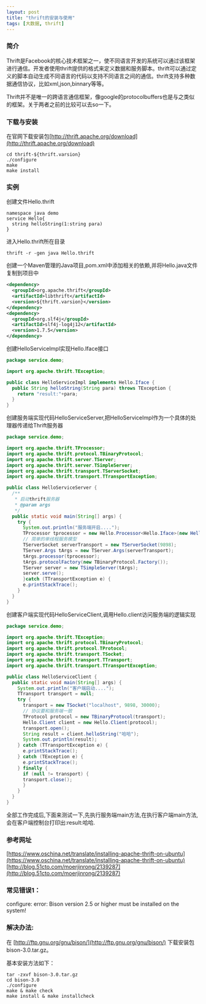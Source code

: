 ```yaml
---
layout: post
title: "thrift的安装与使用"
tags: [大数据, thrift]
---
```

### 简介
Thrift是Facebook的核心技术框架之一，使不同语言开发的系统可以通过该框架进行通信。开发者使用thrift提供的格式来定义数据和服务脚本。thrift可以通过定义的脚本自动生成不同语言的代码以支持不同语言之间的通信。thrift支持多种数据通信协议，比如xml,json,binnary等等。
<!--excerpt-->
Thrift并不是唯一的跨语言通信框架，像google的protocolbuffers也是与之类似的框架。关于两者之前的比较可以去so一下。
### 下载与安装
在官网下载安装包[http://thrift.apache.org/download](http://thrift.apache.org/download)
```shell
cd thrift-${thrift.varsion}
./configure
make
make install
```
### 实例
创建文件Hello.thrift
```thrift
namespace java demo
service Hello{
  string helloString(1:string para)
}
```
进入Hello.thrift所在目录
```shell
thrift -r -gen java Hello.thrift
```
创建一个Maven管理的Java项目,pom.xml中添加相关的依赖,并将Hello.java文件复制到项目中
```xml
<dependency>
  <groupId>org.apache.thrift</groupId>
  <artifactId>libthrift</artifactId>
  <version>${thrift.varsion}</version>
</dependency>
<dependency>
  <groupId>org.slf4j</groupId>
  <artifactId>slf4j-log4j12</artifactId>
  <version>1.7.5</version>
</dependency>
```
创建HelloServiceImpl实现Hello.Iface接口
```java
package service.demo;

import org.apache.thrift.TException;

public class HelloServiceImpl implements Hello.Iface {
  public String helloString(String para) throws TException {
    return "result:"+para;
  }
}
```
创建服务端实现代码HelloServiceServer,把HelloServiceImpl作为一个具体的处理器传递给Thrift服务器
```java
package service.demo;

import org.apache.thrift.TProcessor;
import org.apache.thrift.protocol.TBinaryProtocol;
import org.apache.thrift.server.TServer;
import org.apache.thrift.server.TSimpleServer;
import org.apache.thrift.transport.TServerSocket;
import org.apache.thrift.transport.TTransportException;

public class HelloServiceServer {
  /**
   * 启动thrift服务器
   * @param args
   */
  public static void main(String[] args) {
    try {
      System.out.println("服务端开启....");
      TProcessor tprocessor = new Hello.Processor<Hello.Iface>(new HelloServiceImpl());
      // 简单的单线程服务模型
      TServerSocket serverTransport = new TServerSocket(9898);
      TServer.Args tArgs = new TServer.Args(serverTransport);
      tArgs.processor(tprocessor);
      tArgs.protocolFactory(new TBinaryProtocol.Factory());
      TServer server = new TSimpleServer(tArgs);
      server.serve();
      }catch (TTransportException e) {
      e.printStackTrace();
    }
  }
}
```
创建客户端实现代码HelloServiceClient,调用Hello.client访问服务端的逻辑实现
```java
package service.demo;

import org.apache.thrift.TException;
import org.apache.thrift.protocol.TBinaryProtocol;
import org.apache.thrift.protocol.TProtocol;
import org.apache.thrift.transport.TSocket;
import org.apache.thrift.transport.TTransport;
import org.apache.thrift.transport.TTransportException;

public class HelloServiceClient {
  public static void main(String[] args) {
    System.out.println("客户端启动....");
    TTransport transport = null;
    try {
      transport = new TSocket("localhost", 9898, 30000);
      // 协议要和服务端一致
      TProtocol protocol = new TBinaryProtocol(transport);
      Hello.Client client = new Hello.Client(protocol);
      transport.open();
      String result = client.helloString("哈哈");
      System.out.println(result);
    } catch (TTransportException e) {
      e.printStackTrace();
    } catch (TException e) {
      e.printStackTrace();
    } finally {
      if (null != transport) {
      transport.close();
      }
    }
  }
}
```
全部工作完成后,下面来测试一下,先执行服务端main方法,在执行客户端main方法,会在客户端控制台打印出:result:哈哈.
### 参考网址
[https://www.oschina.net/translate/installing-apache-thrift-on-ubuntu](https://www.oschina.net/translate/installing-apache-thrift-on-ubuntu)
[http://blog.51cto.com/moerjinrong/2139287](http://blog.51cto.com/moerjinrong/2139287)
### 常见错误1：
configure: error: Bison version 2.5 or higher must be installed on the system!
### 解决办法:
在 [http://ftp.gnu.org/gnu/bison/](http://ftp.gnu.org/gnu/bison/) 下载安装包bison-3.0.tar.gz。

基本安装方法如下：
```shell
tar -zxvf bison-3.0.tar.gz
cd bison-3.0
./configure
make & make check
make install & make installcheck
```
